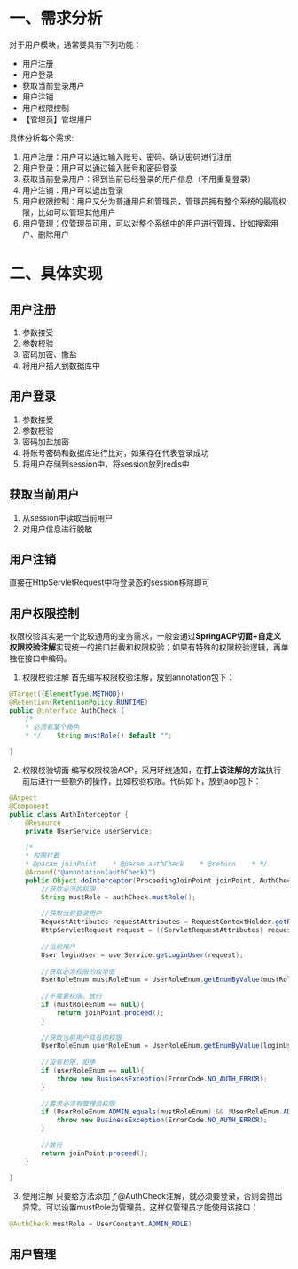 # 一、需求分析
对于用户模块，通常要具有下列功能：
- 用户注册
- 用户登录
- 获取当前登录用户
- 用户注销
- 用户权限控制
- 【管理员】管理用户

具体分析每个需求:
1. 用户注册：用户可以通过输入账号、密码、确认密码进行注册
2. 用户登录：用户可以通过输入账号和密码登录
3. 获取当前登录用户：得到当前已经登录的用户信息（不用重复登录）
4. 用户注销：用户可以退出登录
5. 用户权限控制：用户又分为普通用户和管理员，管理员拥有整个系统的最高权限，比如可以管理其他用户
6. 用户管理：仅管理员可用，可以对整个系统中的用户进行管理，比如搜索用户、删除用户

# 二、具体实现
## 用户注册
1. 参数接受
2. 参数校验
3. 密码加密、撒盐
4. 将用户插入到数据库中

## 用户登录
1. 参数接受
2. 参数校验
3. 密码加盐加密
4. 将账号密码和数据库进行比对，如果存在代表登录成功
5. 将用户存储到session中，将session放到redis中

## 获取当前用户
1. 从session中读取当前用户
2. 对用户信息进行脱敏
## 用户注销
直接在HttpServletRequest中将登录态的session移除即可

## 用户权限控制
权限校验其实是一个比较通用的业务需求，一般会通过**SpringAOP切面+自定义权限校验注解**实现统一的接口拦截和权限校验；如果有特殊的权限校验逻辑，再单独在接口中编码。

1. 权限校验注解
首先编写权限校验注解，放到annotation包下：
```java
@Target({ElementType.METHOD})  
@Retention(RetentionPolicy.RUNTIME)  
public @interface AuthCheck {  
    /*  
    * 必须有某个角色  
    * */    String mustRole() default "";  
  
}
```

2. 权限校验切面
编写权限校验AOP，采用环绕通知，在**打上该注解的方法**执行前后进行一些额外的操作，比如校验权限。代码如下，放到aop包下：
```java
@Aspect  
@Component  
public class AuthInterceptor {  
    @Resource  
    private UserService userService;  
  
    /*  
    * 权限拦截  
    * @param joinPoint    * @param authCheck    * @return    * */  
	@Around("@annotation(authCheck)")
    public Object doInterceptor(ProceedingJoinPoint joinPoint, AuthCheck authCheck) throws Throwable {  
        //获取必须的权限  
        String mustRole = authCheck.mustRole();  
  
        //获取当前登录用户  
        RequestAttributes requestAttributes = RequestContextHolder.getRequestAttributes();  
        HttpServletRequest request = ((ServletRequestAttributes) requestAttributes).getRequest();  
  
        //当前用户  
        User loginUser = userService.getLoginUser(request);  
  
        //获取必须权限的枚举值  
        UserRoleEnum mustRoleEnum = UserRoleEnum.getEnumByValue(mustRole);  
  
        //不需要权限，放行  
        if (mustRoleEnum == null){  
            return joinPoint.proceed();  
        }  
  
        //获取当前用户具有的权限  
        UserRoleEnum userRoleEnum = UserRoleEnum.getEnumByValue(loginUser.getUserRole());  
  
        //没有权限，拒绝  
        if (userRoleEnum == null){  
            throw new BusinessException(ErrorCode.NO_AUTH_ERROR);  
        }  
  
        //要求必须有管理员权限  
        if (UserRoleEnum.ADMIN.equals(mustRoleEnum) && !UserRoleEnum.ADMIN.equals(userRoleEnum)){  
            throw new BusinessException(ErrorCode.NO_AUTH_ERROR);  
        }  
  
        //放行  
        return joinPoint.proceed();  
    }  
  
}
```
3. 使用注解
只要给方法添加了@AuthCheck注解，就必须要登录，否则会抛出异常。可以设置mustRole为管理员，这样仅管理员才能使用该接口：
```java
@AuthCheck(mustRole = UserConstant.ADMIN_ROLE)
```

## 用户管理

